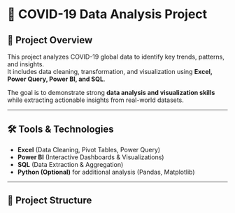 # 🦠 COVID-19 Data Analysis Project

## 📌 Project Overview
This project analyzes COVID-19 global data to identify key trends, patterns, and insights.  
It includes data cleaning, transformation, and visualization using **Excel, Power Query, Power BI, and SQL**.  

The goal is to demonstrate strong **data analysis and visualization skills** while extracting actionable insights from real-world datasets.

---

## 🛠 Tools & Technologies
- **Excel** (Data Cleaning, Pivot Tables, Power Query)
- **Power BI** (Interactive Dashboards & Visualizations)
- **SQL** (Data Extraction & Aggregation)
- **Python (Optional)** for additional analysis (Pandas, Matplotlib)

---

## 📂 Project Structure
